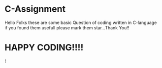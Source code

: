 # C-Assignment
Hello Folks these are some basic Question of coding written in C-language if you found them usefull please mark them star...Thank You!!

# HAPPY CODING!!!!
! 